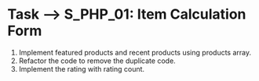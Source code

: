 # Task --> S_PHP_01: Item Calculation Form

1. Implement featured products and recent products using products array.
2. Refactor the code to remove the duplicate code.
3. Implement the rating with rating count.
